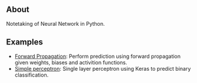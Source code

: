 ## About
Notetaking of Neural Network in Python.

## Examples
* [Forward Propagation](https://github.com/woo-chia-wei/python-neural-network/blob/master/forward_propagation.ipynb): Perform prediction using forward propagation given weights, biases and activition functions.
* [Simple perceptron](https://github.com/woo-chia-wei/python-neural-network/blob/master/simple_perceptron.ipynb): Single layer perceptron using Keras to predict binary classification.
